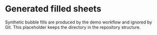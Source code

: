 # Generated filled sheets

Synthetic bubble fills are produced by the demo workflow and ignored by Git.
This placeholder keeps the directory in the repository structure.
